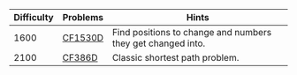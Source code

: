 | Difficulty | Problems | Hints |
| -------- | -------- | -------- |
| 1600 | [CF1530D](https://codeforces.com/problemset/problem/1530/D) | Find positions to change and numbers they get changed into. |
| 2100 | [CF386D](https://codeforces.com/problemset/problem/386/D) | Classic shortest path problem. |